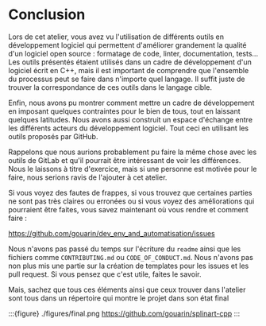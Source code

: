 # Conclusion

Lors de cet atelier, vous avez vu l'utilisation de différents outils en développement logiciel qui permettent d'améliorer grandement la qualité d'un logiciel open source : formatage de code, linter, documentation, tests... Les outils présentés étaient utilisés dans un cadre de développement d'un logiciel écrit en C++, mais il est important de comprendre que l'ensemble du processus peut se faire dans n'importe quel langage. Il suffit juste de trouver la correspondance de ces outils dans le langage cible.

Enfin, nous avons pu montrer comment mettre un cadre de développement en imposant quelques contraintes pour le bien de tous, tout en laissant quelques latitudes. Nous avons aussi construit un espace d'échange entre les différents acteurs du développement logiciel. Tout ceci en utilisant les outils proposés par GitHub.

Rappelons que nous aurions probablement pu faire la même chose avec les outils de GitLab et qu'il pourrait être intéressant de voir les différences. Nous le laissons à titre d'exercice, mais si une personne est motivée pour le faire, nous serions ravis de l'ajouter à cet atelier.

Si vous voyez des fautes de frappes, si vous trouvez que certaines parties ne sont pas très claires ou erronées ou si vous voyez des améliorations qui pourraient être faites, vous savez maintenant où vous rendre et comment faire :

https://github.com/gouarin/dev_env_and_automatisation/issues

Nous n'avons pas passé du temps sur l'écriture du `readme` ainsi que les fichiers comme `CONTRIBUTING.md` ou `CODE_OF_CONDUCT.md`. Nous n'avons pas non plus mis une partie sur la création de templates pour les issues et les pull request. Si vous pensez que c'est utile, faites le savoir.

Mais, sachez que tous ces éléments ainsi que ceux trouver dans l'atelier sont tous dans un répertoire qui montre le projet dans son état final

:::{figure} ./figures/final.png
https://github.com/gouarin/splinart-cpp
:::